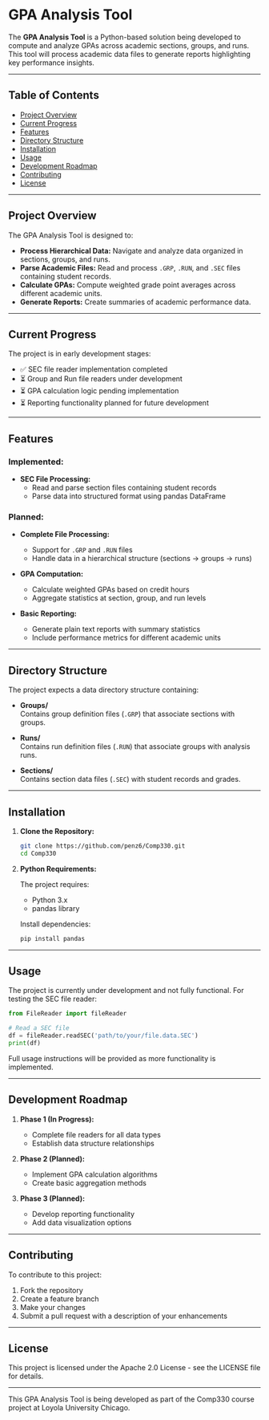 # GPA Analysis Tool

The **GPA Analysis Tool** is a Python-based solution being developed to compute and analyze GPAs across academic sections, groups, and runs. This tool will process academic data files to generate reports highlighting key performance insights.

---

## Table of Contents

- [Project Overview](#project-overview)
- [Current Progress](#current-progress)
- [Features](#features)
- [Directory Structure](#directory-structure)
- [Installation](#installation)
- [Usage](#usage)
- [Development Roadmap](#development-roadmap)
- [Contributing](#contributing)
- [License](#license)

---

## Project Overview

The GPA Analysis Tool is designed to:

- **Process Hierarchical Data:** Navigate and analyze data organized in sections, groups, and runs.
- **Parse Academic Files:** Read and process `.GRP`, `.RUN`, and `.SEC` files containing student records.
- **Calculate GPAs:** Compute weighted grade point averages across different academic units.
- **Generate Reports:** Create summaries of academic performance data.

---

## Current Progress

The project is in early development stages:

- ✅ SEC file reader implementation completed
- ⏳ Group and Run file readers under development
- ⏳ GPA calculation logic pending implementation
- ⏳ Reporting functionality planned for future development

---

## Features

### Implemented:
- **SEC File Processing:** 
  - Read and parse section files containing student records
  - Parse data into structured format using pandas DataFrame

### Planned:
- **Complete File Processing:** 
  - Support for `.GRP` and `.RUN` files
  - Handle data in a hierarchical structure (sections → groups → runs)
  
- **GPA Computation:**
  - Calculate weighted GPAs based on credit hours
  - Aggregate statistics at section, group, and run levels
  
- **Basic Reporting:**
  - Generate plain text reports with summary statistics
  - Include performance metrics for different academic units

---

## Directory Structure

The project expects a data directory structure containing:

- **Groups/**  
  Contains group definition files (`.GRP`) that associate sections with groups.

- **Runs/**  
  Contains run definition files (`.RUN`) that associate groups with analysis runs.

- **Sections/**  
  Contains section data files (`.SEC`) with student records and grades.

---

## Installation

1. **Clone the Repository:**

   ```bash
   git clone https://github.com/penz6/Comp330.git
   cd Comp330
   ```

2. **Python Requirements:**

   The project requires:
   - Python 3.x
   - pandas library

   Install dependencies:
   ```bash
   pip install pandas
   ```

---

## Usage

The project is currently under development and not fully functional. For testing the SEC file reader:

```python
from FileReader import fileReader

# Read a SEC file
df = fileReader.readSEC('path/to/your/file.data.SEC')
print(df)
```

Full usage instructions will be provided as more functionality is implemented.

---

## Development Roadmap

1. **Phase 1 (In Progress):** 
   - Complete file readers for all data types
   - Establish data structure relationships

2. **Phase 2 (Planned):**
   - Implement GPA calculation algorithms
   - Create basic aggregation methods

3. **Phase 3 (Planned):**
   - Develop reporting functionality
   - Add data visualization options

---

## Contributing

To contribute to this project:

1. Fork the repository
2. Create a feature branch
3. Make your changes
4. Submit a pull request with a description of your enhancements

---

## License

This project is licensed under the Apache 2.0 License - see the LICENSE file for details.

---

This GPA Analysis Tool is being developed as part of the Comp330 course project at Loyola University Chicago.